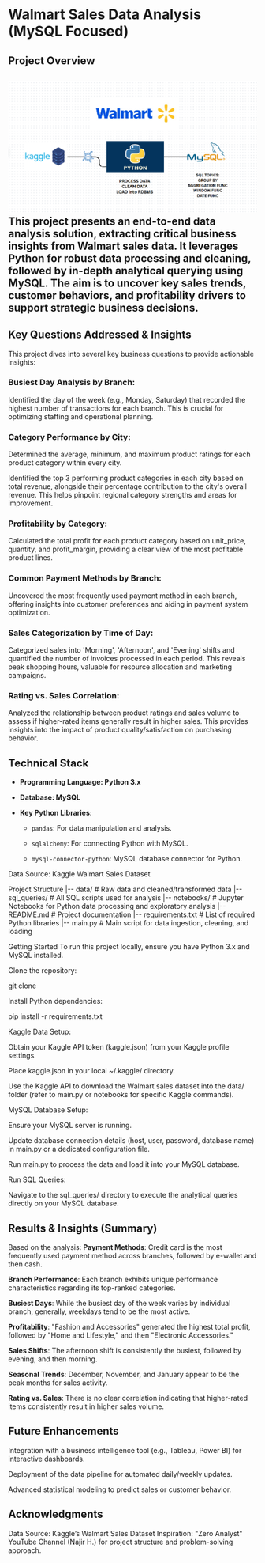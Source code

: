 # Walmart Sales Data Analysis (MySQL Focused)
## Project Overview
![Project Pipeline](https://github.com/belquisshemy/Walmert_Sales_analysis/blob/main/walmart_project_pipeline.png)
This project presents an end-to-end data analysis solution, extracting critical business insights from Walmart sales data. It leverages Python for robust data processing and cleaning, followed by in-depth analytical querying using MySQL. The aim is to uncover key sales trends, customer behaviors, and profitability drivers to support strategic business decisions.
---

## Key Questions Addressed & Insights
This project dives into several key business questions to provide actionable insights:

### Busiest Day Analysis by Branch:

Identified the day of the week (e.g., Monday, Saturday) that recorded the highest number of transactions for each branch. This is crucial for optimizing staffing and operational planning.

### Category Performance by City:

Determined the average, minimum, and maximum product ratings for each product category within every city.

Identified the top 3 performing product categories in each city based on total revenue, alongside their percentage contribution to the city's overall revenue. This helps pinpoint regional category strengths and areas for improvement.

### Profitability by Category:

Calculated the total profit for each product category based on unit_price, quantity, and profit_margin, providing a clear view of the most profitable product lines.

### Common Payment Methods by Branch:

Uncovered the most frequently used payment method in each branch, offering insights into customer preferences and aiding in payment system optimization.

### Sales Categorization by Time of Day:

Categorized sales into 'Morning', 'Afternoon', and 'Evening' shifts and quantified the number of invoices processed in each period. This reveals peak shopping hours, valuable for resource allocation and marketing campaigns.

### Rating vs. Sales Correlation:

Analyzed the relationship between product ratings and sales volume to assess if higher-rated items generally result in higher sales. This provides insights into the impact of product quality/satisfaction on purchasing behavior.

## Technical Stack
- **Programming Language: Python 3.x**

- **Database: MySQL**

- **Key Python Libraries**:

  - `pandas`: For data manipulation and analysis.

  - `sqlalchemy`: For connecting Python with MySQL.

  - `mysql-connector-python`: MySQL database connector for Python.

Data Source: Kaggle Walmart Sales Dataset

Project Structure
|-- data/                     # Raw data and cleaned/transformed data
|-- sql_queries/              # All SQL scripts used for analysis
|-- notebooks/                # Jupyter Notebooks for Python data processing and exploratory analysis
|-- README.md                 # Project documentation
|-- requirements.txt          # List of required Python libraries
|-- main.py                   # Main script for data ingestion, cleaning, and loading

Getting Started
To run this project locally, ensure you have Python 3.x and MySQL installed.

Clone the repository:

git clone <your-repo-url>

Install Python dependencies:

pip install -r requirements.txt

Kaggle Data Setup:

Obtain your Kaggle API token (kaggle.json) from your Kaggle profile settings.

Place kaggle.json in your local ~/.kaggle/ directory.

Use the Kaggle API to download the Walmart sales dataset into the data/ folder (refer to main.py or notebooks for specific Kaggle commands).

MySQL Database Setup:

Ensure your MySQL server is running.

Update database connection details (host, user, password, database name) in main.py or a dedicated configuration file.

Run main.py to process the data and load it into your MySQL database.

Run SQL Queries:

Navigate to the sql_queries/ directory to execute the analytical queries directly on your MySQL database.

## Results & Insights (Summary)
Based on the analysis:
**Payment Methods**: Credit card is the most frequently used payment method across branches, followed by e-wallet and then cash.

**Branch Performance**: Each branch exhibits unique performance characteristics regarding its top-ranked categories.

**Busiest Days**: While the busiest day of the week varies by individual branch, generally, weekdays tend to be the most active.

**Profitability**: "Fashion and Accessories" generated the highest total profit, followed by "Home and Lifestyle," and then "Electronic Accessories."

**Sales Shifts**: The afternoon shift is consistently the busiest, followed by evening, and then morning.

**Seasonal Trends**: December, November, and January appear to be the peak months for sales activity.

**Rating vs. Sales**: There is no clear correlation indicating that higher-rated items consistently result in higher sales volume.
## Future Enhancements
Integration with a business intelligence tool (e.g., Tableau, Power BI) for interactive dashboards.

Deployment of the data pipeline for automated daily/weekly updates.

Advanced statistical modeling to predict sales or customer behavior.


## Acknowledgments
Data Source: Kaggle’s Walmart Sales Dataset
Inspiration: "Zero Analyst" YouTube Channel (Najir H.) for project structure and problem-solving approach.
